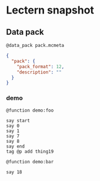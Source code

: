 # Lectern snapshot

## Data pack

`@data_pack pack.mcmeta`

```json
{
  "pack": {
    "pack_format": 12,
    "description": ""
  }
}
```

### demo

`@function demo:foo`

```mcfunction
say start
say 0
say 1
say 7
say 8
say end
tag @p add thing19
```

`@function demo:bar`

```mcfunction
say 18
```
